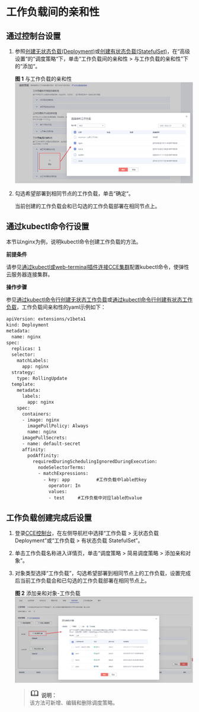 # 工作负载间的亲和性<a name="cce_01_0220"></a>

## 通过控制台设置<a name="section152331930174616"></a>

1.  参照[创建无状态负载\(Deployment\)](创建无状态负载(Deployment).md)或[创建有状态负载\(StatefulSet\)](创建有状态负载(StatefulSet).md)，在“高级设置“的“调度策略“下，单击“工作负载间的亲和性 \> 与工作负载的亲和性”下的“添加“。

    **图 1**  与工作负载的亲和性<a name="fig010475911163"></a>  
    ![](figures/与工作负载的亲和性.png "与工作负载的亲和性")

2.  勾选希望部署到相同节点的工作负载，单击“确定“。

    当前创建的工作负载会和已勾选的工作负载部署在相同节点上。


## 通过kubectl命令行设置<a name="section5140193643912"></a>

本节以nginx为例，说明kubectl命令创建工作负载的方法。

**前提条件**

请参见[通过kubectl或web-terminal插件连接CCE集群](通过kubectl或web-terminal插件连接CCE集群.md)配置kubectl命令，使弹性云服务器连接集群。

**操作步骤**

参见[通过kubectl命令行创建无状态工作负载](创建无状态负载(Deployment).md#section155246177178)或[通过kubectl命令行创建有状态工作负载](创建有状态负载(StatefulSet).md#section113441881214)，工作负载间亲和性的yaml示例如下：

```
apiVersion: extensions/v1beta1
kind: Deployment
metadata:
  name: nginx
spec:
  replicas: 1
  selector:
    matchLabels:
      app: nginx
  strategy:
    type: RollingUpdate
  template:
    metadata:
      labels:
        app: nginx
    spec:
      containers:
      - image: nginx 
        imagePullPolicy: Always
        name: nginx
      imagePullSecrets:
      - name: default-secret
      affinity:
        podAffinity:
          requiredDuringSchedulingIgnoredDuringExecution:
            nodeSelectorTerms:
            - matchExpressions:
              - key: app          #工作负载中lable的key
                operator: In        
                values:
                - test     #工作负载中对应lable的value
```

## 工作负载创建完成后设置<a name="section5234830134613"></a>

1.  登录[CCE控制台](https://console.huaweicloud.com/cce2.0/?utm_source=helpcenter)，在左侧导航栏中选择“工作负载 \> 无状态负载 Deployment”或“工作负载 \> 有状态负载 StatefulSet”。
2.  单击工作负载名称进入详情页，单击“调度策略 \> 简易调度策略 \> 添加亲和对象”。
3.  对象类型选择“工作负载”，勾选希望部署到相同节点上的工作负载，设置完成后当前工作负载会和已勾选的工作负载部署在相同节点上。

    **图 2**  添加亲和对象-工作负载<a name="fig47062017102218"></a>  
    ![](figures/添加亲和对象-工作负载.png "添加亲和对象-工作负载")

    >![](public_sys-resources/icon-note.gif) **说明：**   
    >该方法可新增、编辑和删除调度策略。  


